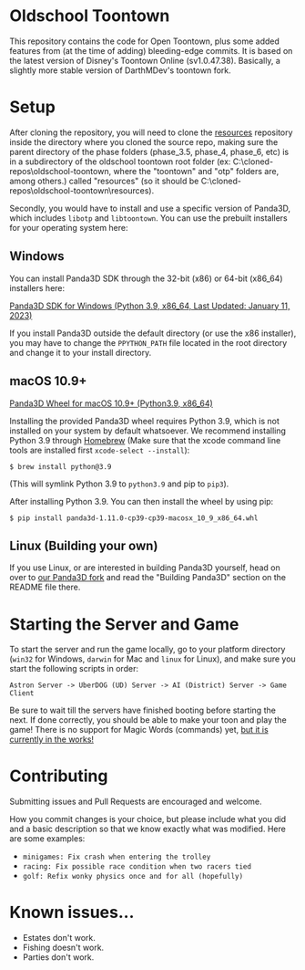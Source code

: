 # Oldschool Toontown
This repository contains the code for Open Toontown, plus some added features from (at the time of adding) bleeding-edge commits. It is based on the latest version of Disney's Toontown Online (sv1.0.47.38). Basically, a slightly more stable version of DarthMDev's toontown fork.

# Setup
After cloning the repository, you will need to clone the [resources](https://github.com/sam-sneed/resources) repository inside the directory where you cloned the source repo, making sure the parent directory of the phase folders (phase_3.5, phase_4, phase_6, etc) is in a subdirectory of the oldschool toontown root folder (ex: C:\cloned-repos\oldschool-toontown, where the "toontown" and "otp" folders are, among others.) called "resources" (so it should be C:\cloned-repos\oldschool-toontown\resources).

Secondly, you would have to install and use a specific version of Panda3D, which includes `libotp` and `libtoontown`.  You can use the prebuilt installers for your operating system here:

## Windows

You can install Panda3D SDK through the 32-bit (x86) or 64-bit (x86_64) installers here:

[Panda3D SDK for Windows (Python 3.9, x86_64, Last Updated: January 11, 2023)](https://github.com/sam-sneed/oldschool-toontown/releases/download/x64-1/Panda3D-1.11.0-py3.9-x64.exe)

If you install Panda3D outside the default directory (or use the x86 installer), you may have to change the `PPYTHON_PATH` file located in the root directory and change it to your install directory.

## macOS 10.9+
[Panda3D Wheel for macOS 10.9+ (Python3.9, x86_64)](https://github.com/sam-sneed/oldschool-toontown/releases/download/x64-1/panda3d-1.11.0-cp39-cp39-macosx_10_9_x86_64.whl)

Installing the provided Panda3D wheel requires Python 3.9, which is not installed on your system by default whatsoever.  We recommend installing Python 3.9 through [Homebrew](https://brew.sh/) (Make sure that the xcode command line tools are installed first `xcode-select --install`): 
```shell
$ brew install python@3.9
```
(This will symlink Python 3.9 to `python3.9` and pip to `pip3`).

After installing Python 3.9.  You can then install the wheel by using pip:
```shell
$ pip install panda3d-1.11.0-cp39-cp39-macosx_10_9_x86_64.whl
```
## Linux (Building your own)
If you use Linux, or are interested in building Panda3D yourself, head on over to [our Panda3D fork](https://github.com/open-toontown/panda3d) and read the "Building Panda3D" section on the README file there.

# Starting the Server and Game
To start the server and run the game locally, go to your platform directory (`win32` for Windows, `darwin` for Mac and `linux` for Linux), and make sure you start the following scripts in order:

`Astron Server -> UberDOG (UD) Server -> AI (District) Server -> Game Client`

Be sure to wait till the servers have finished booting before starting the next.  If done correctly, you should be able to make your toon and play the game!  There is no support for Magic Words (commands) yet, [but it is currently in the works!](https://github.com/open-toontown/open-toontown/projects/1)

# Contributing
Submitting issues and Pull Requests are encouraged and welcome.

How you commit changes is your choice, but please include what you did and a basic description so that we know exactly what was modified. Here are some examples:

* `minigames: Fix crash when entering the trolley`
* `racing: Fix possible race condition when two racers tied`
* `golf: Refix wonky physics once and for all (hopefully)`

# Known issues...

* Estates don't work.
* Fishing doesn't work.
* Parties don't work.
